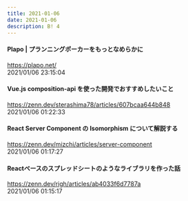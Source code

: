 ```yaml
---
title: 2021-01-06
date: 2021-01-06
description: B! 4
---
```


#### Plapo | プランニングポーカーをもっとなめらかに
https://plapo.net/<br>
2021/01/06 23:15:04<br>


#### Vue.js composition-api を使った開発でおすすめしたいこと
https://zenn.dev/sterashima78/articles/607bcaa644b848<br>
2021/01/06 01:22:33<br>


#### React Server Component の Isomorphism について解説する
https://zenn.dev/mizchi/articles/server-component<br>
2021/01/06 01:17:27<br>


#### Reactベースのスプレッドシートのようなライブラリを作った話
https://zenn.dev/righ/articles/ab4033f6d7787a<br>
2021/01/06 01:15:17<br>


